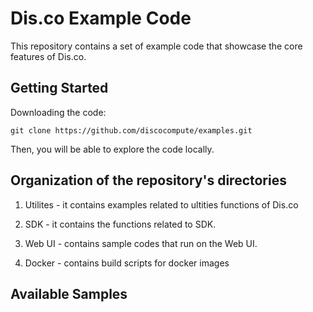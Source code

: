 # Dis.co Example Code

This repository contains a set of example code that showcase the core features of Dis.co. 

## Getting Started

Downloading the code: 

```
git clone https://github.com/discocompute/examples.git
```
Then, you will be able to explore the code locally. 


## Organization of the repository's directories


1. Utilites - it contains examples related to ultities functions of Dis.co

2. SDK - it contains the functions related to SDK.

3. Web UI - contains sample codes that run on the Web UI.

4. Docker - contains build scripts for docker images


## Available Samples


